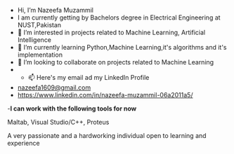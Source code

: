 - Hi, I’m Nazeefa Muzammil
- I am currently getting by Bachelors degree in Electrical Engineering at NUST,Pakistan
- 👀 I’m interested in projects related to Machine Learning, Artificial Intelligence
- 🌱 I’m currently learning Python,Machine Learning,it's algorithms and it's implementation
- 💞 I’m looking to collaborate on projects related to Machine Learning
- - 📫 Here's my email ad my LinkedIn Profile
- nazeefa1609@gmail.com
- https://www.linkedin.com/in/nazeefa-muzammil-06a2011a5/

-**I can work with the following tools for now**

Maltab,
Visual Studio/C++,
Proteus

A very passionate and a hardworking individual open to learning and experience
<!---
nazeefa16/nazeefa16 is a ✨ special ✨ repository because its `README.md` (this file) appears on your GitHub profile.
You can click the Preview link to take a look at your changes.
--->
